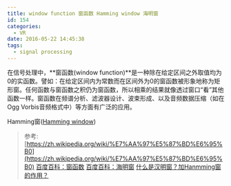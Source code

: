 ```yaml
---
title: window function 窗函数 Hamming window 海明窗
id: 154
categories:
  - VR
date: 2016-05-22 14:45:38
tags:
  - signal processing
---
```


在信号处理中，**窗函数(window function)**是一种除在给定区间之外取值均为0的实函数。譬如：在给定区间内为常数而在区间外为0的窗函数被形象地称为矩形窗。任何函数与窗函数之积仍为窗函数，所以相乘的结果就像透过窗口“看”其他函数一样。窗函数在频谱分析、滤波器设计、波束形成、以及音频数据压缩（如在Ogg Vorbis音频格式中）等方面有广泛的应用。

Hamming窗([Hamming window](https://en.wikipedia.org/wiki/Window_function#Hamming_window))

> 参考:[https://zh.wikipedia.org/wiki/%E7%AA%97%E5%87%BD%E6%95%B0](https://zh.wikipedia.org/wiki/%E7%AA%97%E5%87%BD%E6%95%B0)
>   [百度百科：窗函数](http://baike.baidu.com/view/2327611.htm)
>   [百度百科：海明窗](http://baike.baidu.com/view/7476254.htm)
>   [什么是汉明窗？加Hanmming窗的作用？](http://blog.chinaunix.net/uid-26715658-id-3187231.html)